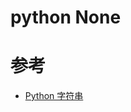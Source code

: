python None
===========




# 参考
 - [Python 字符串](https://www.runoob.com/python/python-strings.html)
